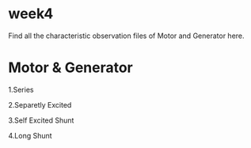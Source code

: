 # week4
Find all the characteristic observation files of Motor and Generator here. 

# Motor & Generator
1.Series

2.Separetly Excited

3.Self Excited Shunt

4.Long Shunt
